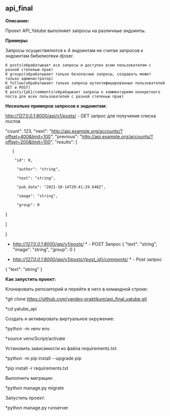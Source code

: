 ## api_final

**Описание:**

Проект API_Yatube выполняет запросы на различные эндоинты. 

**Примеры:**

Запросы осуществялются к 4 эндоинтам не считая запросов к эндоинтам бибилиотеки djoser. 

```
К posts(обрабатывает все запросы и доступен всем пользователям с разной степенью прав)
К groups(обрабатывает только безопасные запросы, создавать может только администратор)
К follow(обрабатывает только запросы аутентифицированных пользователей GET и POST)
К posts/{pk}/comments(обрабаывает запросы к комментариям конкретного поста для всех пользователей с разной степенью прав)
```

**Несколько примеров запросов к эндоинтам:**

http://127.0.0.1:8000/api/v1/posts/ - GET запрос для получения списка постов

 "count": 123,
 "next": "http://api.example.org/accounts/?offset=400&limit=100",
 "previous": "http://api.example.org/accounts/?offset=200&limit=100",
 "results": [
     
       {
     
        "id": 0,
        
         "author": "string",

         "text": "string",

         "pub_date": "2021-10-14T20:41:29.648Z",

         "image": "string",

         "group": 0
 }
 
 ]
 
 }

* *http://127.0.0.1:8000/api/v1/posts/* * - POST Запрос 
{
 "text": "string",
 "image": "string",
 "group": 0
}

* *http://127.0.0.1:8000/api/v1/posts/{post_id}/comments/* * - Post запрос

{
  "text": "string"
}

**Как запустить проект:**

Клонировать репозиторий и перейти в него в командной строке:

*git clone https://github.com/yandex-praktikum/api_final_yatube.git

*cd yatube_api

Cоздать и активировать виртуальное окружение:

*python -m venv env

*source venv/Script/activate

Установить зависимости из файла requirements.txt:

*python -m pip install --upgrade pip

*pip install -r requirements.txt

Выполнить миграции:

*python manage.py migrate

Запустить проект:

*python manage.py runserver

